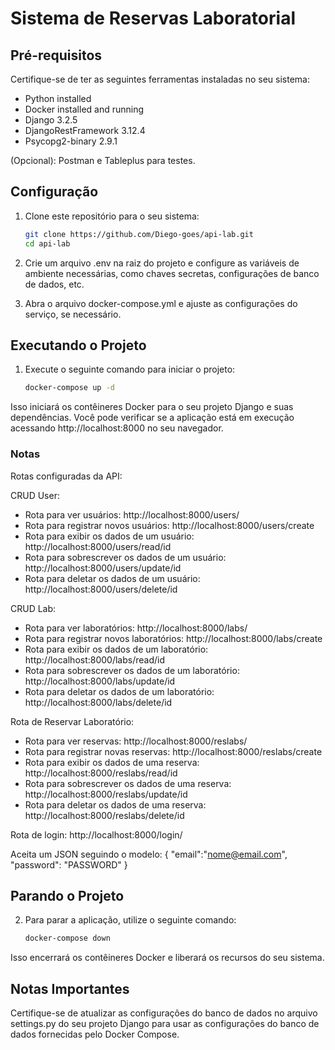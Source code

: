 # Sistema de Reservas Laboratorial

## Pré-requisitos

Certifique-se de ter as seguintes ferramentas instaladas no seu sistema:

- Python installed 
- Docker installed and running
- Django 3.2.5
- DjangoRestFramework 3.12.4
- Psycopg2-binary 2.9.1

(Opcional): Postman e Tableplus para testes.

## Configuração

1. Clone este repositório para o seu sistema:

   ```bash
   git clone https://github.com/Diego-goes/api-lab.git
   cd api-lab
   
2. Crie um arquivo .env na raiz do projeto e configure as variáveis de ambiente necessárias, como chaves secretas, configurações de banco de dados, etc.

3. Abra o arquivo docker-compose.yml e ajuste as configurações do serviço, se necessário.

## Executando o Projeto

1. Execute o seguinte comando para iniciar o projeto:

    ```bash
    docker-compose up -d

Isso iniciará os contêineres Docker para o seu projeto Django e suas dependências. Você pode verificar se a aplicação está em execução acessando http://localhost:8000 no seu navegador.

### Notas

Rotas configuradas da API:

CRUD User:
- Rota para ver usuários: 
http://localhost:8000/users/
- Rota para registrar novos usuários: 
http://localhost:8000/users/create
- Rota para exibir os dados de um usuário: 
http://localhost:8000/users/read/id
- Rota para sobrescrever os dados de um usuário: 
http://localhost:8000/users/update/id
- Rota para deletar os dados de um usuário: 
http://localhost:8000/users/delete/id

CRUD Lab:
- Rota para ver laboratórios: 
http://localhost:8000/labs/
- Rota para registrar novos laboratórios: 
http://localhost:8000/labs/create
- Rota para exibir os dados de um laboratório: 
http://localhost:8000/labs/read/id
- Rota para sobrescrever os dados de um laboratório: 
http://localhost:8000/labs/update/id
- Rota para deletar os dados de um laboratório: 
http://localhost:8000/labs/delete/id

Rota de Reservar Laboratório:
- Rota para ver reservas: 
http://localhost:8000/reslabs/
- Rota para registrar novas reservas: 
http://localhost:8000/reslabs/create
- Rota para exibir os dados de uma reserva: 
http://localhost:8000/reslabs/read/id
- Rota para sobrescrever os dados de uma reserva: 
http://localhost:8000/reslabs/update/id
- Rota para deletar os dados de uma reserva: 
http://localhost:8000/reslabs/delete/id

Rota de login:
http://localhost:8000/login/

Aceita um JSON seguindo o modelo:
    {
        "email":"nome@email.com",
        "password": "PASSWORD"
    }


## Parando o Projeto

2. Para parar a aplicação, utilize o seguinte comando:

    ```bash
    docker-compose down

Isso encerrará os contêineres Docker e liberará os recursos do seu sistema.

## Notas Importantes
Certifique-se de atualizar as configurações do banco de dados no arquivo settings.py do seu projeto Django para usar as configurações do banco de dados fornecidas pelo Docker Compose.
